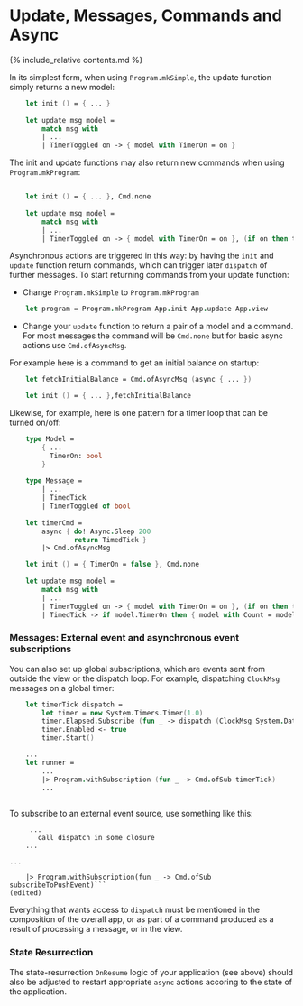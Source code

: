 Update, Messages, Commands and Async
=======

{% include_relative contents.md %}

In its simplest form, when using `Program.mkSimple`, the update function simply returns a new model:
```fsharp
    let init () = { ... }
    
    let update msg model =
        match msg with
        | ...
        | TimerToggled on -> { model with TimerOn = on }
```
The init and update functions may also return new commands when using `Program.mkProgram`:
```fsharp

    let init () = { ... }, Cmd.none
    
    let update msg model =
        match msg with
        | ...
        | TimerToggled on -> { model with TimerOn = on }, (if on then timerCmd else Cmd.none)
```
Asynchronous actions are triggered in this way: by having the `init` and `update` function return commands,
which can trigger later `dispatch` of further messages. To start returning commands from your update function:

* Change `Program.mkSimple` to `Program.mkProgram`

```fsharp
    let program = Program.mkProgram App.init App.update App.view
```

* Change your `update` function to return a pair of a model and a command. For most messages the command will be `Cmd.none` but for basic async actions use `Cmd.ofAsyncMsg`.

For example here is a command to get an initial balance on startup:
```fsharp
    let fetchInitialBalance = Cmd.ofAsyncMsg (async { ... })

    let init () = { ... },fetchInitialBalance
```
Likewise, for example, here is one pattern for a timer loop that can be turned on/off:

```fsharp
    type Model = 
        { ...
          TimerOn: bool 
        }
        
    type Message = 
        | ...
        | TimedTick
        | TimerToggled of bool
        
    let timerCmd = 
        async { do! Async.Sleep 200
                return TimedTick }
        |> Cmd.ofAsyncMsg

    let init () = { TimerOn = false }, Cmd.none
    
    let update msg model =
        match msg with
        | ...
        | TimerToggled on -> { model with TimerOn = on }, (if on then timerCmd else Cmd.none)
        | TimedTick -> if model.TimerOn then { model with Count = model.Count + model.Step }, timerCmd else model, Cmd.none
```


### Messages: External event and asynchronous event subscriptions

You can also set up global subscriptions, which are events sent from outside the view or the dispatch loop. For example, dispatching `ClockMsg` messages on a global timer:
```fsharp
    let timerTick dispatch =
        let timer = new System.Timers.Timer(1.0)
        timer.Elapsed.Subscribe (fun _ -> dispatch (ClockMsg System.DateTime.Now)) |> ignore
        timer.Enabled <- true
        timer.Start()

    ...
    let runner = 
        ...
        |> Program.withSubscription (fun _ -> Cmd.ofSub timerTick)
        ...
        
```
To subscribe to an external event source, use something like this:
```let subscribeToPushEvent disptach = 
     ...
       call dispatch in some closure
    ...

...

    |> Program.withSubscription(fun _ -> Cmd.ofSub subscribeToPushEvent)```
(edited)
```

Everything that wants access to `dispatch` must be mentioned in the composition of the overall app, or as part of a command produced as a result of processing a message, or in the view.

### State Resurrection

The state-resurrection `OnResume` logic of your application (see above) should also be adjusted to restart
appropriate `async` actions accoring to the state of the application.

